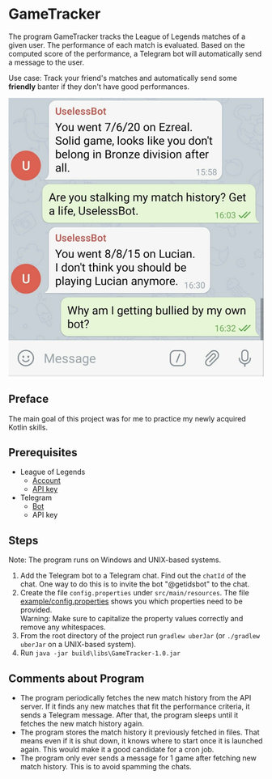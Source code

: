 # GameTracker
The program GameTracker tracks the League of Legends matches of a given user. The performance of each match is 
evaluated. Based on the computed score of the performance, a Telegram bot will automatically send a message to the user. 

Use case: Track your friend's matches and automatically send some **friendly** banter if they don't have good
performances.

![Image](example/telegram_bot_messages.jpg)

## Preface
The main goal of this project was for me to practice my newly acquired Kotlin skills.

## Prerequisites
- League of Legends
  - [Account](https://signup.euw.leagueoflegends.com/en/signup/index#/)
  - [API key](https://developer.riotgames.com/docs/portal)
- Telegram
  - [Bot](https://core.telegram.org/bots/faq#how-do-i-create-a-bot)
  - API key
  
## Steps
Note: The program runs on Windows and UNIX-based systems.
1. Add the Telegram bot to a Telegram chat. Find out the `chatId` of the chat. One way to do this is to invite 
   the bot "@getidsbot" to the chat.
2. Create the file `config.properties` under `src/main/resources`. The file [example/config.properties](example/config.properties)
   shows you which properties need to be provided.\
   Warning: Make sure to capitalize the property values correctly and remove any whitespaces.
3. From the root directory of the project run `gradlew uberJar` (or `./gradlew uberJar` on a UNIX-based system).
4. Run `java -jar build\libs\GameTracker-1.0.jar`

## Comments about Program
- The program periodically fetches the new match history from the API server. If it finds any new matches that fit the 
  performance criteria, it sends a Telegram message. After that, the program sleeps until it fetches the new match 
  history again.
- The program stores the match history it previously fetched in files. That means even if it is shut down, it knows 
  where to start once it is launched again. This would make it a good candidate for a cron job. 
- The program only ever sends a message for 1 game after fetching new match history. This is to avoid spamming the 
  chats.